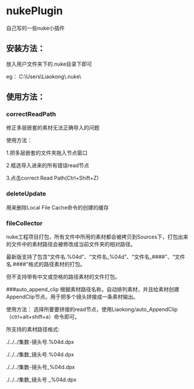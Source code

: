 # nukePlugin
自己写的一些nuke小插件


## 安装方法：
放入用户文件夹下的.nuke目录下即可

eg：
C:\Users\Liaokong\\.nuke\


## 使用方法：

### correctReadPath
修正多层嵌套的素材无法正确导入的问题

使用方法：

1.把多层嵌套的文件夹拖入节点窗口

2.框选导入进来的所有错误read节点

3.点击correct Read Path(Ctrl+Shift+Z)

### deleteUpdate

用来删除Local File Cache命令的创建的缓存

### fileCollector
nuke工程项目打包，所有文件中所用的素材都会被拷贝到Sources下，打包出来的文件中的素材路径会被修改成当前文件夹的相对路径。

最新版支持了包含“文件名.%04d”、“文件名_%04d”、“文件名_####”、“文件名.####”格式的路径素材的打包。

但不支持带有中文或空格的路径素材的文件打包。

###auto_append_clip
根据素材路径名称，自动排列素材，并且给素材创建AppendClip节点。用于把多个镜头拼接成一条素材输出。

使用方法：
选择所要要拼接的read节点，使用Liaokong/auto_AppendClip（ctrl+alt+shift+a）命令即可。

所支持的素材路径格式:

./../../集数-镜头号.%04d.dpx

./../../集数_镜头号.%04d.dpx

./../../集数-镜头号_%04d.dpx

./../../集数_镜头号 _%04d.dpx
